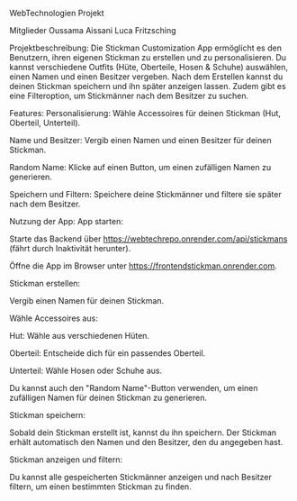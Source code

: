 WebTechnologien Projekt

Mitglieder Oussama Aissani Luca Fritzsching

Projektbeschreibung: Die Stickman Customization App ermöglicht es den Benutzern, ihren eigenen Stickman zu erstellen und zu personalisieren. Du kannst verschiedene Outfits (Hüte, Oberteile, Hosen & Schuhe) auswählen, einen Namen und einen Besitzer vergeben. Nach dem Erstellen kannst du deinen Stickman speichern und ihn später anzeigen lassen. Zudem gibt es eine Filteroption, um Stickmänner nach dem Besitzer zu suchen.

Features: Personalisierung: Wähle Accessoires für deinen Stickman (Hut, Oberteil, Unterteil).

Name und Besitzer: Vergib einen Namen und einen Besitzer für deinen Stickman.

Random Name: Klicke auf einen Button, um einen zufälligen Namen zu generieren.

Speichern und Filtern: Speichere deine Stickmänner und filtere sie später nach dem Besitzer.

Nutzung der App: App starten:

Starte das Backend über https://webtechrepo.onrender.com/api/stickmans (fährt durch Inaktivität herunter). 

Öffne die App im Browser unter https://frontendstickman.onrender.com.

Stickman erstellen:

Vergib einen Namen für deinen Stickman.

Wähle Accessoires aus:

Hut: Wähle aus verschiedenen Hüten.

Oberteil: Entscheide dich für ein passendes Oberteil.

Unterteil: Wähle Hosen oder Schuhe aus.

Du kannst auch den "Random Name"-Button verwenden, um einen zufälligen Namen für deinen Stickman zu generieren.

Stickman speichern:

Sobald dein Stickman erstellt ist, kannst du ihn speichern. Der Stickman erhält automatisch den Namen und den Besitzer, den du angegeben hast.

Stickman anzeigen und filtern:

Du kannst alle gespeicherten Stickmänner anzeigen und nach Besitzer filtern, um einen bestimmten Stickman zu finden.
